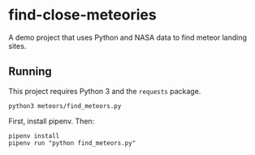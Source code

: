 # find-close-meteories
A demo project that uses Python and NASA data to find meteor landing sites.

## Running

This project requires Python 3 and the `requests` package.

`python3 meteors/find_meteors.py`

First, install pipenv. Then:

```
pipenv install
pipenv run "python find_meteors.py"
```
